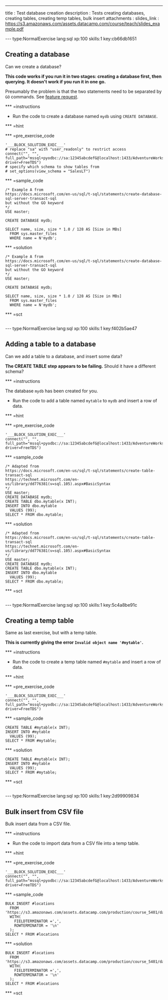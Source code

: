 ---
title       : Test database creation
description : Tests creating databases, creating tables, creating temp tables, bulk insert
attachments :
  slides_link : https://s3.amazonaws.com/assets.datacamp.com/course/teach/slides_example.pdf


--- type:NormalExercise lang:sql xp:100 skills:1 key:cb66db1651
## Creating a database

Can we create a database?

**This code works if you run it in two stages: creating a database first, then querying. It doesn't work if you run it in one go.**

Presumably the problem is that the two statements need to be separated by `GO` commands. See [feature request](https://trello.com/c/PHJFOQ0N/94-support-t-sql-go-keyword).

*** =instructions

- Run the code to create a database named `mydb` using `CREATE DATABASE`.

*** =hint

*** =pre_exercise_code
```{sql}
'___BLOCK_SOLUTION_EXEC___'
# replace "sa" with "user_readonly" to restrict access
connect("", "", full_path="mssql+pyodbc://sa:12345abcdefG@localhost:1433/AdventureWorksLT?driver=FreeTDS")
# specify which schema to show tables from
# set_options(view_schema = "SalesLT")
```

*** =sample_code
```{sql}
/* Example A from
https://docs.microsoft.com/en-us/sql/t-sql/statements/create-database-sql-server-transact-sql
but without the GO keyword
*/
USE master;

CREATE DATABASE mydb;

SELECT name, size, size * 1.0 / 128 AS [Size in MBs]
  FROM sys.master_files
  WHERE name = N'mydb';
```

*** =solution
```{sql}
/* Example A from
https://docs.microsoft.com/en-us/sql/t-sql/statements/create-database-sql-server-transact-sql
but without the GO keyword
*/
USE master;

CREATE DATABASE mydb;

SELECT name, size, size * 1.0 / 128 AS [Size in MBs]
  FROM sys.master_files
  WHERE name = N'mydb'; 
```

*** =sct
```{sql}

```



--- type:NormalExercise lang:sql xp:100 skills:1 key:f402b5ae47
## Adding a table to a database

Can we add a table to a database, and insert some data?

**The CREATE TABLE step appears to be failing.** Should it have a different schema?

*** =instructions

The database `mydb` has been created for you.

- Run the code to add a table named `mytable` to `mydb` and insert a row of data.

*** =hint

*** =pre_exercise_code
```{sql}
'___BLOCK_SOLUTION_EXEC___'
connect("", "", full_path="mssql+pyodbc://sa:12345abcdefG@localhost:1433/AdventureWorksLT?driver=FreeTDS")

```

*** =sample_code
```{sql}
/* Adapted from 
https://docs.microsoft.com/en-us/sql/t-sql/statements/create-table-transact-sql
https://technet.microsoft.com/en-us/library/dd776381(v=sql.105).aspx#BasicSyntax
*/
USE master;
CREATE DATABASE mydb;
CREATE TABLE dbo.mytable(x INT);
INSERT INTO dbo.mytable
  VALUES (99);
SELECT * FROM dbo.mytable;
```

*** =solution
```{sql}
/* Adapted from 
https://docs.microsoft.com/en-us/sql/t-sql/statements/create-table-transact-sql
https://technet.microsoft.com/en-us/library/dd776381(v=sql.105).aspx#BasicSyntax
*/
USE master;
CREATE DATABASE mydb;
CREATE TABLE dbo.mytable(x INT);
INSERT INTO dbo.mytable
  VALUES (99);
SELECT * FROM dbo.mytable;
```

*** =sct
```{sql}

```

--- type:NormalExercise lang:sql xp:100 skills:1 key:5c4a8be91c
## Creating a temp table

Same as last exercise, but with a temp table.

**This is currently giving the error `Invalid object name '#mytable'`.**

*** =instructions
- Run the code to create a temp table named `#mytable` and insert a row of data.

*** =hint

*** =pre_exercise_code
```{sql}
'___BLOCK_SOLUTION_EXEC___'
connect("", "", full_path="mssql+pyodbc://sa:12345abcdefG@localhost:1433/AdventureWorksLT?driver=FreeTDS")
```

*** =sample_code
```{sql}
CREATE TABLE #mytable(x INT);
INSERT INTO #mytable
  VALUES (99);
SELECT * FROM #mytable;
```

*** =solution
```{sql}
CREATE TABLE #mytable(x INT);
INSERT INTO #mytable
  VALUES (99);
SELECT * FROM #mytable;
```

*** =sct
```{sql}

```


--- type:NormalExercise lang:sql xp:100 skills:1 key:2d99909834
## Bulk insert from CSV file

Bulk insert data from a CSV file.

*** =instructions

- Run the code to import data from a CSV file into a temp table.

*** =hint

*** =pre_exercise_code
```{sql}
'___BLOCK_SOLUTION_EXEC___'
connect("", "", full_path="mssql+pyodbc://sa:12345abcdefG@localhost:1433/AdventureWorksLT?driver=FreeTDS")
```

*** =sample_code
```{sql}
BULK INSERT #locations
  FROM 'https://s3.amazonaws.com/assets.datacamp.com/production/course_5401/datasets/locations.csv'
  WITH(
    FIELDTERMINATOR =',',  
    ROWTERMINATOR = '\n'
  );
SELECT * FROM #locations
```

*** =solution
```{sql}
BULK INSERT #locations
  FROM 'https://s3.amazonaws.com/assets.datacamp.com/production/course_5401/datasets/locations.csv'
  WITH(
    FIELDTERMINATOR =',',  
    ROWTERMINATOR = '\n'
  );
SELECT * FROM #locations
```

*** =sct
```{sql}

```

